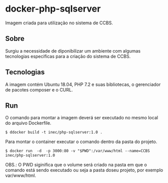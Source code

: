 # docker-php-sqlserver
Imagem criada para utilização no sistema de CCBS.


## Sobre
Surgiu a necessidade de diponibilizar um ambiente com algumas tecnologias especificas para a criação do sistema de CCBS.

## Tecnologias
A imagem contém Ubuntu 18.04, PHP 7.2 e suas bibliotecas, o gerenciador de pacotes composer e o CURL.

## Run

O comando para montar a imagem deverá ser executado no mesmo local do arquivo Dockerfile.

~~~
$ ddocker build -t inec/php-sqlserver:1.0 .
~~~

Para montar o container executar o comando dentro da pasta do projeto.

~~~
$ docker run  -d  -p 3000:80 -v "$PWD":/var/www/html --name=CCBS inec/php-sqlserver:1.0
~~~


OBS.: O PWD siginifica que o volume será criado na pasta em que o comando está sendo executado ou seja a pasta doseu projeto, por exemplo var/www/html.
